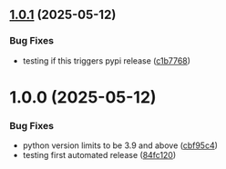 ## [1.0.1](https://github.com/SamCullin/resume-md/compare/v1.0.0...v1.0.1) (2025-05-12)


### Bug Fixes

* testing if this triggers pypi release ([c1b7768](https://github.com/SamCullin/resume-md/commit/c1b7768585cd3b273099d9b5b6da4886b9692a36))

# 1.0.0 (2025-05-12)


### Bug Fixes

* python version limits to be 3.9 and above ([cbf95c4](https://github.com/SamCullin/resume-md/commit/cbf95c4c3839e02e1b8f39c367a9ed103c94d5dd))
* testing first automated release ([84fc120](https://github.com/SamCullin/resume-md/commit/84fc1203f83e6af4c842941e3ee59e1827bceac2))
